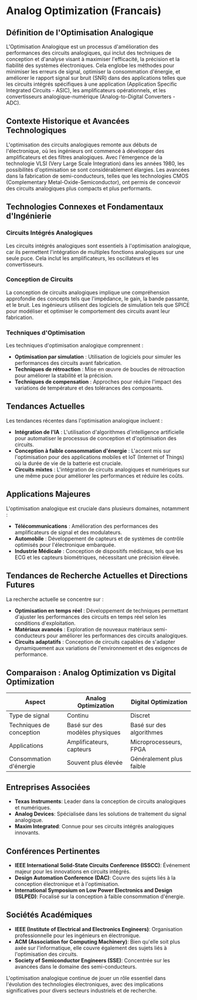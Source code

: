# Analog Optimization (Francais)

## Définition de l'Optimisation Analogique

L'Optimisation Analogique est un processus d'amélioration des performances des circuits analogiques, qui inclut des techniques de conception et d'analyse visant à maximiser l'efficacité, la précision et la fiabilité des systèmes électroniques. Cela englobe les méthodes pour minimiser les erreurs de signal, optimiser la consommation d'énergie, et améliorer le rapport signal sur bruit (SNR) dans des applications telles que les circuits intégrés spécifiques à une application (Application Specific Integrated Circuits - ASIC), les amplificateurs opérationnels, et les convertisseurs analogique-numérique (Analog-to-Digital Converters - ADC).

## Contexte Historique et Avancées Technologiques

L'optimisation des circuits analogiques remonte aux débuts de l'électronique, où les ingénieurs ont commencé à développer des amplificateurs et des filtres analogiques. Avec l'émergence de la technologie VLSI (Very Large Scale Integration) dans les années 1980, les possibilités d'optimisation se sont considérablement élargies. Les avancées dans la fabrication de semi-conducteurs, telles que les technologies CMOS (Complementary Metal-Oxide-Semiconductor), ont permis de concevoir des circuits analogiques plus compacts et plus performants.

## Technologies Connexes et Fondamentaux d'Ingénierie

### Circuits Intégrés Analogiques

Les circuits intégrés analogiques sont essentiels à l'optimisation analogique, car ils permettent l'intégration de multiples fonctions analogiques sur une seule puce. Cela inclut les amplificateurs, les oscillateurs et les convertisseurs. 

### Conception de Circuits

La conception de circuits analogiques implique une compréhension approfondie des concepts tels que l'impédance, le gain, la bande passante, et le bruit. Les ingénieurs utilisent des logiciels de simulation tels que SPICE pour modéliser et optimiser le comportement des circuits avant leur fabrication.

### Techniques d'Optimisation

Les techniques d'optimisation analogique comprennent :

- **Optimisation par simulation** : Utilisation de logiciels pour simuler les performances des circuits avant fabrication.
- **Techniques de rétroaction** : Mise en œuvre de boucles de rétroaction pour améliorer la stabilité et la précision.
- **Techniques de compensation** : Approches pour réduire l'impact des variations de température et des tolérances des composants.

## Tendances Actuelles

Les tendances récentes dans l'optimisation analogique incluent :

- **Intégration de l'IA** : L'utilisation d'algorithmes d'intelligence artificielle pour automatiser le processus de conception et d'optimisation des circuits.
- **Conception à faible consommation d'énergie** : L'accent mis sur l'optimisation pour des applications mobiles et IoT (Internet of Things) où la durée de vie de la batterie est cruciale.
- **Circuits mixtes** : L'intégration de circuits analogiques et numériques sur une même puce pour améliorer les performances et réduire les coûts.

## Applications Majeures

L'optimisation analogique est cruciale dans plusieurs domaines, notamment :

- **Télécommunications** : Amélioration des performances des amplificateurs de signal et des modulateurs.
- **Automobile** : Développement de capteurs et de systèmes de contrôle optimisés pour l'électronique embarquée.
- **Industrie Médicale** : Conception de dispositifs médicaux, tels que les ECG et les capteurs biométriques, nécessitant une précision élevée.

## Tendances de Recherche Actuelles et Directions Futures

La recherche actuelle se concentre sur :

- **Optimisation en temps réel** : Développement de techniques permettant d'ajuster les performances des circuits en temps réel selon les conditions d'exploitation.
- **Matériaux avancés** : Exploration de nouveaux matériaux semi-conducteurs pour améliorer les performances des circuits analogiques.
- **Circuits adaptatifs** : Conception de circuits capables de s'adapter dynamiquement aux variations de l'environnement et des exigences de performance.

## Comparaison : Analog Optimization vs Digital Optimization

| Aspect                   | Analog Optimization            | Digital Optimization            |
|-------------------------|--------------------------------|--------------------------------|
| Type de signal          | Continu                        | Discret                        |
| Techniques de conception | Basé sur des modèles physiques  | Basé sur des algorithmes       |
| Applications            | Amplificateurs, capteurs       | Microprocesseurs, FPGA         |
| Consommation d'énergie   | Souvent plus élevée            | Généralement plus faible       |

## Entreprises Associées

- **Texas Instruments**: Leader dans la conception de circuits analogiques et numériques.
- **Analog Devices**: Spécialisée dans les solutions de traitement du signal analogique.
- **Maxim Integrated**: Connue pour ses circuits intégrés analogiques innovants.

## Conférences Pertinentes

- **IEEE International Solid-State Circuits Conference (ISSCC)**: Événement majeur pour les innovations en circuits intégrés.
- **Design Automation Conference (DAC)**: Couvre des sujets liés à la conception électronique et à l'optimisation.
- **International Symposium on Low Power Electronics and Design (ISLPED)**: Focalisé sur la conception à faible consommation d'énergie.

## Sociétés Académiques

- **IEEE (Institute of Electrical and Electronics Engineers)**: Organisation professionnelle pour les ingénieurs en électronique.
- **ACM (Association for Computing Machinery)**: Bien qu'elle soit plus axée sur l'informatique, elle couvre également des sujets liés à l'optimisation des circuits.
- **Society of Semiconductor Engineers (SSE)**: Concentrée sur les avancées dans le domaine des semi-conducteurs.

L'optimisation analogique continue de jouer un rôle essentiel dans l'évolution des technologies électroniques, avec des implications significatives pour divers secteurs industriels et de recherche.